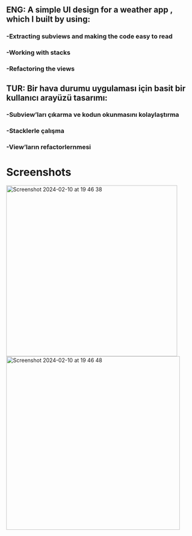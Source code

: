 ## ENG: A simple UI design for a weather app , which I built by using:

### -Extracting subviews and making the code easy to read

### -Working with stacks

### -Refactoring the views



## TUR: Bir hava durumu uygulaması için basit bir kullanıcı arayüzü tasarımı:

### -Subview’ları çıkarma ve kodun okunmasını kolaylaştırma

### -Stacklerle çalışma

### -View’ların refactorlernmesi


# Screenshots

<img width="454" alt="Screenshot 2024-02-10 at 19 46 38" src="https://github.com/alpselvi/HavaDurumu/assets/137955880/ae12a1fd-30a9-4c1e-b97f-3025879bdfb7">


<img width="461" alt="Screenshot 2024-02-10 at 19 46 48" src="https://github.com/alpselvi/HavaDurumu/assets/137955880/a44fc2a5-027d-40f7-b1e6-c7f200b2009d">

